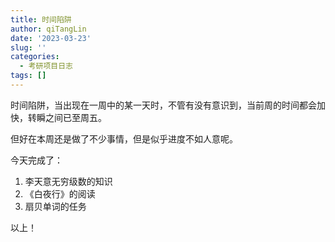 ```yaml
---
title: 时间陷阱
author: qiTangLin
date: '2023-03-23'
slug: ''
categories:
  - 考研项目日志
tags: []
---
```

时间陷阱，当出现在一周中的某一天时，不管有没有意识到，当前周的时间都会加快，转瞬之间已至周五。

但好在本周还是做了不少事情，但是似乎进度不如人意呢。

今天完成了：

1. 李天意无穷级数的知识
2. 《白夜行》的阅读
3. 扇贝单词的任务

以上！